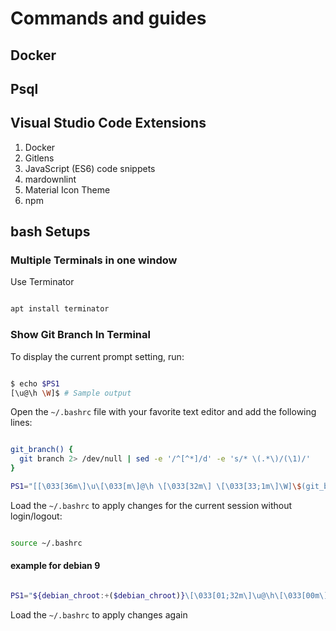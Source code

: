 # Commands and guides

## Docker

## Psql

## Visual Studio Code Extensions

1. Docker
2. Gitlens
3. JavaScript (ES6) code snippets
4. mardownlint
5. Material Icon Theme
6. npm

## bash Setups

### Multiple Terminals in one window

Use Terminator

```bash

apt install terminator

```

### Show Git Branch In Terminal

To display the current prompt setting, run:

```bash

$ echo $PS1
[\u@\h \W]$ # Sample output

```

Open the `~/.bashrc` file with your favorite text editor and add the following lines:

```bash

git_branch() {
  git branch 2> /dev/null | sed -e '/^[^*]/d' -e 's/* \(.*\)/(\1)/'
}

PS1="[[\033[36m\]\u\[\033[m\]@\h \[\033[32m\] \[\033[33;1m\]\W]\$(git_branch)\$ "

```

Load the `~/.bashrc` to apply changes for the current session without login/logout:

```bash

source ~/.bashrc

```

#### example for debian 9

```bash

PS1="${debian_chroot:+($debian_chroot)}\[\033[01;32m\]\u@\h\[\033[00m\]:\[\033[01;34m\]\w\[\033[00m\]\$(git_branch)\$  "

```

Load the `~/.bashrc` to apply changes again
